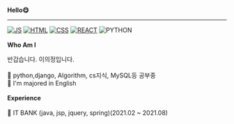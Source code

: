 

**Hello😋**
<hr>

[![JS](https://img.shields.io/badge/JavaScript-F7DF1E?style=flat-square&logo=JavaScript&logoColor=black)](github.com/lee910814/TODO-List)
[![HTML](https://img.shields.io/badge/Html-E34F26?style=flat-square&logo=Html&logoColor=black)](github.com/lee910814/TODO-List)
[![CSS](https://img.shields.io/badge/Css-1572B6?style=flat-square&logo=Cssl&logoColor=black)](github.com/lee910814/TODO-List)
[![REACT](https://img.shields.io/badge/React-09D3AC?style=flat-square&logo=React&logoColor=black)](github.com/lee910814/TODO-List)
![PYTHON](https://img.shields.io/badge/Python-09D3AC?style=flat-square&logo=React&logoColor=black)
<br>
<br>
**Who Am l**<br/>

반갑습니다. 이의정입니다.
<br>
<br>
🎋 python,django, Algorithm, cs지식, MySQL등 공부중
<br>
🥇 I'm majored in English
<br><br>
**Experience**
<br><br>
🎉 IT BANK (java, jsp, jquery, spring)(2021.02 ~ 2021.08)
<br/><br/>




